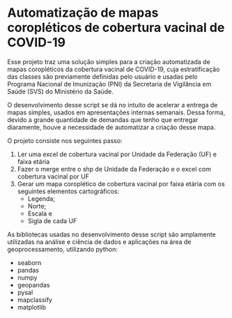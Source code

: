 # Automatização de mapas coropléticos de cobertura vacinal de COVID-19

Esse projeto traz uma solução simples para a criação automatizada de mapas coropléticos da cobertura vacinal de COVID-19, cuja estratificação das classes são previamente definidas pelo usuário e usadas pelo Programa Nacional de Imunização (PNI) da Secretaria de Vigilância em Saúde (SVS) do Ministério da Saúde. 

O desenvolvimento desse script se dá no intuito de acelerar a entrega de mapas simples, usados em apresentações internas semanais. Dessa forma, devido a grande quantidade de demandas que tenho que entregar diaramente, houve a necessidade de automatizar a criação desse mapa. 

O projeto consiste nos seguintes passo:

1) Ler uma excel de cobertura vacinal por Unidade da Federação (UF) e faixa etária
2) Fazer o merge entre o shp de Unidade da Federação e o excel com cobertura vacinal por UF 
3) Gerar um mapa coroplético de cobertura vacinal por faixa etária com os seguintes elementos cartográficos:
    - Legenda;
    - Norte;
    - Escala e 
    - Sigla de cada UF

As bibliotecas usadas no desenvolvimento desse script são amplamente utilizadas na análise e ciência de dados e aplicações na área de geoprocessamento, utilizando python: 

  - seaborn
  - pandas
  - numpy
  - geopandas
  - pysal
  - mapclassify
  - matplotlib
  

